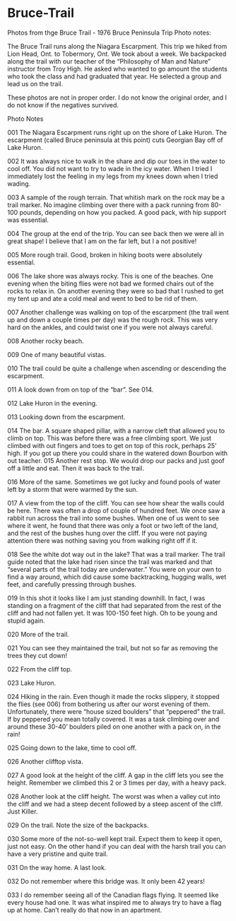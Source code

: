 # Bruce-Trail
Photos from thge Bruce Trail - 1976
Bruce Peninsula Trip Photo notes:

The Bruce Trail runs along the Niagara Escarpment.  This trip we hiked from Lion Head, Ont. to Tobermory, Ont. We took about a week. We backpacked along the trail with our teacher of the “Philosophy of Man and Nature” instructor from Troy High. He asked who wanted to go amount the students who took the class and had graduated that year. He selected a group and lead us on the trail.

These photos are not in proper order. I do not know the original order, and I do not know if the negatives survived.

Photo Notes

001	The Niagara Escarpment runs right up on the shore of Lake Huron. The escarpment (called Bruce peninsula at this point) cuts Georgian Bay off of Lake Huron.

002	It was always nice to walk in the share and dip our toes in the water to cool off. You did not want to try to wade in the icy water. When I tried I immediately lost the feeling in my legs from my knees down when I tried wading.

003	A sample of the rough terrain. That whitish mark on the rock may be a trail marker. No imagine climbing over there with a pack running from 80-100 pounds, depending on how you packed. A good pack, with hip support was essential.

004	The group at the end of the trip. You can see back then we were all in great shape! I believe that I am on the far left, but I a not positive!

005	More rough trail. Good, broken in hiking boots were absolutely essential.

006	The lake shore was always rocky. This is one of the beaches. One evening when the biting flies were not bad we formed chairs out of the rocks to relax in. On another evening they were so bad that I rushed to get my tent up and ate a cold meal and went to bed to be rid of them.

007	Another challenge was walking on top of the escarpment (the trail went up and down a couple times per day) was the rough rock. This was very hard on the ankles, and could twist one if you were not always careful.

008	Another rocky beach.

009	One of many beautiful vistas.

010	The trail could be quite a challenge when ascending or descending the escarpment.

011	A look down from on top of the “bar”. See 014.

012	Lake Huron in the evening.

013	Looking down from the escarpment.

014	The bar. A square shaped pillar, with a narrow cleft that allowed you to climb on top. This was before there was a free climbing sport. We just climbed with out fingers and toes to get on top of this rock, perhaps 25’ high. If you got up there you could share in the watered down Bourbon with out teacher.
015	Another rest stop. We would drop our packs and just goof off a little and eat. Then it was back to the trail.

016	More of the same. Sometimes we got lucky and found pools of water left by a storm that were warmed by the sun.

017	A view from the top of the cliff. You can see how shear the walls could be here. There was often a drop of couple of hundred feet.  We once saw a rabbit run across the trail into some bushes. When one of us went to see where it went, he found that there was only a foot or two left of the land, and the rest of the bushes hung over the cliff. If you were not paying attention there was nothing saving you from walking right off if it.

018	See the white dot way out in the lake? That was a trail marker. The trail guide noted that the lake had risen since the trail was marked and that “several parts of the trail today are underwater.” You were on your own to find a way around, which did cause some backtracking, hugging walls, wet feet, and carefully pressing through bushes.

019	In this shot it looks like I am just standing downhill. In fact, I was standing on a fragment of the cliff that had separated from the rest of the cliff and had not fallen yet. It was 100-150 feet high. Oh to be young and stupid again.

020	More of the trail.

021	You can see they maintained the trail, but not so far as removing the trees they cut down!

022	From the cliff top.

023	Lake Huron.

024	Hiking in the rain. Even though it made the rocks slippery, it stopped the flies (see 006) from bothering us after our worst evening of them. Unfortunately, there were “house sized boulders” that “peppered” the trail. If by peppered you mean totally covered. It was a task climbing over and around these 30-40’ boulders piled on one another with a pack on, in the rain!

025	Going down to the lake, time to cool off.

026	Another clifftop vista.

027	A good look at the height of the cliff. A gap in the cliff lets you see the height. Remember we climbed this 2 or 3 times per day, with a heavy pack.

028	Another look at the cliff height. The worst was when a valley cut into the cliff and we had a steep decent followed by a steep ascent of the cliff. Just Killer.

029	On the trail. Note the size of the backpacks.

030	Some more of the not-so-well kept trail. Expect them to keep it open, just not easy. On the other hand if you can deal with the harsh trail you can have a very pristine and quite trail.

031	On the way home. A last look.

032	Do not remember where this bridge was. It only been 42 years!

033	I do remember seeing all of the Canadian flags flying. It seemed like every house had one. It was what inspired me to always try to have a flag up at home. Can’t really do that now in an apartment.
